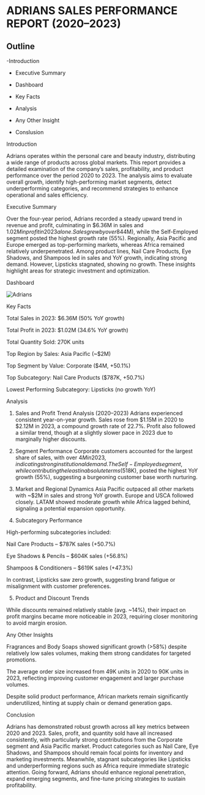 # ADRIANS SALES PERFORMANCE REPORT (2020–2023)

## Outline

-Introduction

- Executive Summary

- Dashboard
  
- Key Facts

- Analysis

- Any Other Insight

- Conslusion

Introduction

Adrians operates within the personal care and beauty industry, distributing a wide range of products across global markets. This report provides a detailed examination of the company’s sales, profitability, and product performance over the period 2020 to 2023. The analysis aims to evaluate overall growth, identify high-performing market segments, detect underperforming categories, and recommend strategies to enhance operational and sales efficiency.

Executive Summary

Over the four-year period, Adrians recorded a steady upward trend in revenue and profit, culminating in $6.36M in sales and $1.02M in profit in 2023 alone. Sales grew by over 84% from 2020 to 2023, with a 50% year-on-year (YoY) increase in 2023. Corporate clients contributed the highest sales volume ($4M), while the Self-Employed segment posted the highest growth rate (55%). Regionally, Asia Pacific and Europe emerged as top-performing markets, whereas Africa remained relatively underpenetrated. Among product lines, Nail Care Products, Eye Shadows, and Shampoos led in sales and YoY growth, indicating strong demand. However, Lipsticks stagnated, showing no growth. These insights highlight areas for strategic investment and optimization.

Dashboard

![Adrians](https://github.com/user-attachments/assets/9c44c7e0-1cc6-4c09-9216-c71e72185d21)




Key Facts

Total Sales in 2023: $6.36M (50% YoY growth)

Total Profit in 2023: $1.02M (34.6% YoY growth)

Total Quantity Sold: 270K units

Top Region by Sales: Asia Pacific (~$2M)

Top Segment by Value: Corporate ($4M, +50.1%)

Top Subcategory: Nail Care Products ($787K, +50.7%)

Lowest Performing Subcategory: Lipsticks (no growth YoY)

Analysis

1. Sales and Profit Trend Analysis (2020–2023)
Adrians experienced consistent year-on-year growth. Sales rose from $1.15M in 2020 to $2.12M in 2023, a compound growth rate of 22.7%. Profit also followed a similar trend, though at a slightly slower pace in 2023 due to marginally higher discounts.

2. Segment Performance
Corporate customers accounted for the largest share of sales, with over $4M in 2023, indicating strong institutional demand. The Self-Employed segment, while contributing the least in absolute terms ($518K), posted the highest YoY growth (55%), suggesting a burgeoning customer base worth nurturing.

3. Market and Regional Dynamics
Asia Pacific outpaced all other markets with ~$2M in sales and strong YoY growth. Europe and USCA followed closely. LATAM showed moderate growth while Africa lagged behind, signaling a potential expansion opportunity.




4. Subcategory Performance

High-performing subcategories included:

Nail Care Products – $787K sales (+50.7%)

Eye Shadows & Pencils – $604K sales (+56.8%)

Shampoos & Conditioners – $619K sales (+47.3%)

In contrast, Lipsticks saw zero growth, suggesting brand fatigue or misalignment with customer preferences.




5. Product and Discount Trends

While discounts remained relatively stable (avg. ~14%), their impact on profit margins became more noticeable in 2023, requiring closer monitoring to avoid margin erosion.




Any Other Insights

Fragrances and Body Soaps showed significant growth (>58%) despite relatively low sales volumes, making them strong candidates for targeted promotions.

The average order size increased from 49K units in 2020 to 90K units in 2023, reflecting improving customer engagement and larger purchase volumes.

Despite solid product performance, African markets remain significantly underutilized, hinting at supply chain or demand generation gaps.

Conclusion

Adrians has demonstrated robust growth across all key metrics between 2020 and 2023. Sales, profit, and quantity sold have all increased consistently, with particularly strong contributions from the Corporate segment and Asia Pacific market. Product categories such as Nail Care, Eye Shadows, and Shampoos should remain focal points for inventory and marketing investments. Meanwhile, stagnant subcategories like Lipsticks and underperforming regions such as Africa require immediate strategic attention. Going forward, Adrians should enhance regional penetration, expand emerging segments, and fine-tune pricing strategies to sustain profitability.

